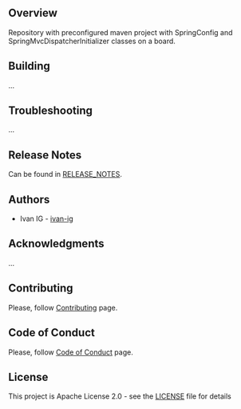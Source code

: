 ## Overview
Repository with preconfigured maven project with SpringConfig and SpringMvcDispatcherInitializer classes on a board.

## Building
...

## Troubleshooting
...

## Release Notes
Can be found in [RELEASE_NOTES](RELEASE_NOTES.md).

## Authors
* Ivan IG - [ivan-ig](https://github.com/ivan-ig)

## Acknowledgments
...

## Contributing
Please, follow [Contributing](CONTRIBUTING.md) page.

## Code of Conduct
Please, follow [Code of Conduct](CODE_OF_CONDUCT.md) page.

## License
This project is Apache License 2.0 - see the [LICENSE](LICENSE) file for details
